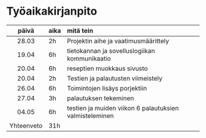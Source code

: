 # Työaikakirjanpito
| päivä | aika | mitä tein  |
| :----:|:-----| :-----|
|28.03|2h|Projektin aihe ja vaatimusmäärittely|
|19.04|6h| tietokannan ja sovelluslogiikan kommunikaatio|
|20.04|6h| reseptien muokkaus sivusto|
|20.04|2h| Testien ja palautusten viimeistely|
|26.04|6h| Toimintojen lisäys porjektiin|
|27.04|3h| palautuksen tekeminen|
|04.05|6h| testien ja muiden viikon 6 palautuksien valmisteleminen|
| Yhteenveto|31h |





